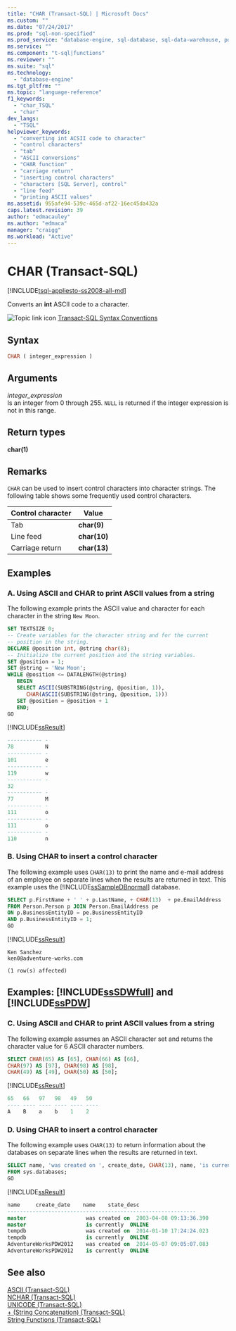 ```yaml
---
title: "CHAR (Transact-SQL) | Microsoft Docs"
ms.custom: ""
ms.date: "07/24/2017"
ms.prod: "sql-non-specified"
ms.prod_service: "database-engine, sql-database, sql-data-warehouse, pdw"
ms.service: ""
ms.component: "t-sql|functions"
ms.reviewer: ""
ms.suite: "sql"
ms.technology: 
  - "database-engine"
ms.tgt_pltfrm: ""
ms.topic: "language-reference"
f1_keywords: 
  - "char_TSQL"
  - "char"
dev_langs: 
  - "TSQL"
helpviewer_keywords: 
  - "converting int ACSII code to character"
  - "control characters"
  - "tab"
  - "ASCII conversions"
  - "CHAR function"
  - "carriage return"
  - "inserting control characters"
  - "characters [SQL Server], control"
  - "line feed"
  - "printing ASCII values"
ms.assetid: 955afe94-539c-465d-af22-16ec45da432a
caps.latest.revision: 39
author: "edmacauley"
ms.author: "edmaca"
manager: "craigg"
ms.workload: "Active"
---
```

# CHAR (Transact-SQL)
[!INCLUDE[tsql-appliesto-ss2008-all-md](../../includes/tsql-appliesto-ss2008-all-md.md)]

Converts an **int** ASCII code to a character.
  
![Topic link icon](../../database-engine/configure-windows/media/topic-link.gif "Topic link icon") [Transact-SQL Syntax Conventions](../../t-sql/language-elements/transact-sql-syntax-conventions-transact-sql.md)
  
## Syntax  
  
```sql
CHAR ( integer_expression )  
```  
  
## Arguments  
*integer_expression*  
Is an integer from 0 through 255. `NULL` is returned if the integer expression is not in this range.
  
## Return types
**char(1)**
  
## Remarks  
`CHAR` can be used to insert control characters into character strings. The following table shows some frequently used control characters.
  
|Control character|Value|  
|---|---|
|Tab|**char(9)**|  
|Line feed|**char(10)**|  
|Carriage return|**char(13)**|  
  
## Examples  
  
### A. Using ASCII and CHAR to print ASCII values from a string  
The following example prints the ASCII value and character for each character in the string `New Moon`.
  
```sql
SET TEXTSIZE 0;  
-- Create variables for the character string and for the current   
-- position in the string.  
DECLARE @position int, @string char(8);  
-- Initialize the current position and the string variables.  
SET @position = 1;  
SET @string = 'New Moon';  
WHILE @position <= DATALENGTH(@string)  
   BEGIN  
   SELECT ASCII(SUBSTRING(@string, @position, 1)),   
      CHAR(ASCII(SUBSTRING(@string, @position, 1)))  
   SET @position = @position + 1  
   END;  
GO  
```  
  
[!INCLUDE[ssResult](../../includes/ssresult-md.md)]
  
```sql
----------- -
78          N  
----------- -  
101         e  
----------- -  
119         w  
----------- -  
32  
----------- -  
77          M  
----------- -  
111         o  
----------- -  
111         o  
----------- - 
110         n  
```
  
### B. Using CHAR to insert a control character  
The following example uses `CHAR(13)` to print the name and e-mail address of an employee on separate lines when the results are returned in text. This example uses the [!INCLUDE[ssSampleDBnormal](../../includes/sssampledbnormal-md.md)] database.
  
```sql
SELECT p.FirstName + ' ' + p.LastName, + CHAR(13)  + pe.EmailAddress   
FROM Person.Person p JOIN Person.EmailAddress pe  
ON p.BusinessEntityID = pe.BusinessEntityID  
AND p.BusinessEntityID = 1;  
GO  
```
  
[!INCLUDE[ssResult](../../includes/ssresult-md.md)]
  
```
Ken Sanchez
ken0@adventure-works.com
  
(1 row(s) affected)
```
  
## Examples: [!INCLUDE[ssSDWfull](../../includes/sssdwfull-md.md)] and [!INCLUDE[ssPDW](../../includes/sspdw-md.md)]  
  
### C. Using ASCII and CHAR to print ASCII values from a string  
The following example assumes an ASCII character set and returns the character value for 6 ASCII character numbers.
  
```sql
SELECT CHAR(65) AS [65], CHAR(66) AS [66],   
CHAR(97) AS [97], CHAR(98) AS [98],   
CHAR(49) AS [49], CHAR(50) AS [50];  
```
  
[!INCLUDE[ssResult](../../includes/ssresult-md.md)]
  
```sql
65   66   97   98   49   50  
---- ---- ---- ---- ---- ----  
A    B    a    b    1    2  
```
  
### D. Using CHAR to insert a control character  
The following example uses `CHAR(13)` to return information about the databases on separate lines when the results are returned in text.
  
```sql
SELECT name, 'was created on ', create_date, CHAR(13), name, 'is currently ', state_desc   
FROM sys.databases;  
GO  
```
  
[!INCLUDE[ssResult](../../includes/ssresult-md.md)]
  
```sql
name     create_date    name    state_desc  
------------------------------------------------------------  
master                   was created on  2003-04-08 09:13:36.390   
master                   is currently  ONLINE  
tempdb                   was created on  2014-01-10 17:24:24.023   
tempdb                   is currently  ONLINE  
AdventureWorksPDW2012    was created on  2014-05-07 09:05:07.083 
AdventureWorksPDW2012    is currently  ONLINE  
```
  
## See also
 [ASCII &#40;Transact-SQL&#41;](../../t-sql/functions/ascii-transact-sql.md)  
 [NCHAR &#40;Transact-SQL&#41;](../../t-sql/functions/nchar-transact-sql.md)  
 [UNICODE &#40;Transact-SQL&#41;](../../t-sql/functions/unicode-transact-sql.md)  
 [+ &#40;String Concatenation&#41; &#40;Transact-SQL&#41;](../../t-sql/language-elements/string-concatenation-transact-sql.md)  
 [String Functions &#40;Transact-SQL&#41;](../../t-sql/functions/string-functions-transact-sql.md)
  
  

